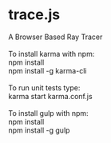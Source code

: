 # trace.js<br>
A Browser Based Ray Tracer<br>
<br>
To install karma with npm:<br>
    npm install<br>
    npm install -g karma-cli<br>
<br>
To run unit tests type:<br>
    karma start karma.conf.js<br>
<br>
To install gulp with npm:<br>
    npm install<br>
    npm install -g gulp<br>
<br>